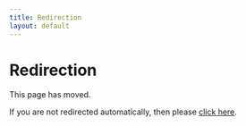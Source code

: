 ```yaml
---
title: Redirection
layout: default
---
```

# Redirection

This page has moved.

If you are not redirected automatically, then please [click here](../collaboration.html).
